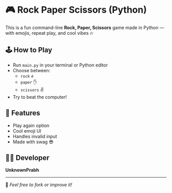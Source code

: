 # 🎮 Rock Paper Scissors (Python)

This is a fun command-line **Rock, Paper, Scissors** game made in Python — with emojis, repeat play, and cool vibes 🔥

## 🕹️ How to Play
- Run `main.py` in your terminal or Python editor
- Choose between:
  - `rock` ✊
  - `paper` ✋
  - `scissors` ✌️
- Try to beat the computer!

## 🔁 Features
- Play again option
- Cool emoji UI
- Handles invalid input
- Made with swag 😎

## 👳‍♂️ Developer
**UnknownPrabh**  

---

🧠 *Feel free to fork or improve it!*
